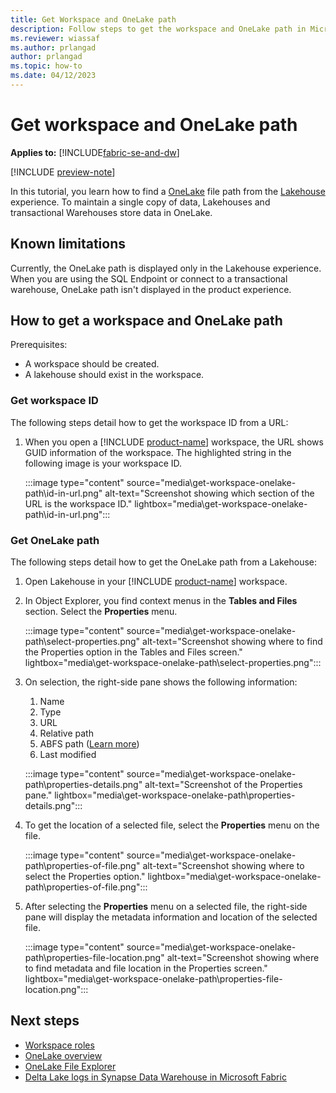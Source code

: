 ```yaml
---
title: Get Workspace and OneLake path
description: Follow steps to get the workspace and OneLake path in Microsoft Fabric.
ms.reviewer: wiassaf
ms.author: prlangad
author: prlangad
ms.topic: how-to
ms.date: 04/12/2023
---
```


# Get workspace and OneLake path

**Applies to:** [!INCLUDE[fabric-se-and-dw](includes/applies-to-version/fabric-se-and-dw.md)]

[!INCLUDE [preview-note](../includes/preview-note.md)]

In this tutorial, you learn how to find a [OneLake](../onelake/onelake-overview.md) file path from the [Lakehouse](../data-engineering/lakehouse-overview.md) experience. To maintain a single copy of data, Lakehouses and transactional Warehouses store data in OneLake.

## Known limitations

Currently, the OneLake path is displayed only in the Lakehouse experience. When you are using the SQL Endpoint or connect to a transactional warehouse, OneLake path isn't displayed in the product experience.

## How to get a workspace and OneLake path

Prerequisites:

- A workspace should be created.
- A lakehouse should exist in the workspace.

### Get workspace ID

The following steps detail how to get the workspace ID from a URL:

1. When you open a [!INCLUDE [product-name](../includes/product-name.md)] workspace, the URL shows GUID information of the workspace. The highlighted string in the following image is your workspace ID.

   :::image type="content" source="media\get-workspace-onelake-path\id-in-url.png" alt-text="Screenshot showing which section of the URL is the workspace ID." lightbox="media\get-workspace-onelake-path\id-in-url.png":::

### Get OneLake path

The following steps detail how to get the OneLake path from a Lakehouse:

1. Open Lakehouse in your [!INCLUDE [product-name](../includes/product-name.md)] workspace.

1. In Object Explorer, you find context menus in the **Tables and Files** section. Select the **Properties** menu.

   :::image type="content" source="media\get-workspace-onelake-path\select-properties.png" alt-text="Screenshot showing where to find the Properties option in the Tables and Files screen." lightbox="media\get-workspace-onelake-path\select-properties.png":::

1. On selection, the right-side pane shows the following information:
   1. Name
   1. Type
   1. URL
   1. Relative path
   1. ABFS path ([Learn more](/azure/storage/blobs/data-lake-storage-introduction-abfs-uri))
   1. Last modified

   :::image type="content" source="media\get-workspace-onelake-path\properties-details.png" alt-text="Screenshot of the Properties pane." lightbox="media\get-workspace-onelake-path\properties-details.png":::

1. To get the location of a selected file, select the **Properties** menu on the file.

   :::image type="content" source="media\get-workspace-onelake-path\properties-of-file.png" alt-text="Screenshot showing where to select the Properties option." lightbox="media\get-workspace-onelake-path\properties-of-file.png":::

1. After selecting the **Properties** menu on a selected file, the right-side pane will display the metadata information and location of the selected file.

   :::image type="content" source="media\get-workspace-onelake-path\properties-file-location.png" alt-text="Screenshot showing where to find metadata and file location in the Properties screen." lightbox="media\get-workspace-onelake-path\properties-file-location.png":::

## Next steps

- [Workspace roles](workspace-roles.md)
- [OneLake overview](../onelake/onelake-overview.md)
- [OneLake File Explorer](../onelake/onelake-file-explorer.md)
- [Delta Lake logs in Synapse Data Warehouse in Microsoft Fabric](query-delta-lake-logs.md)
